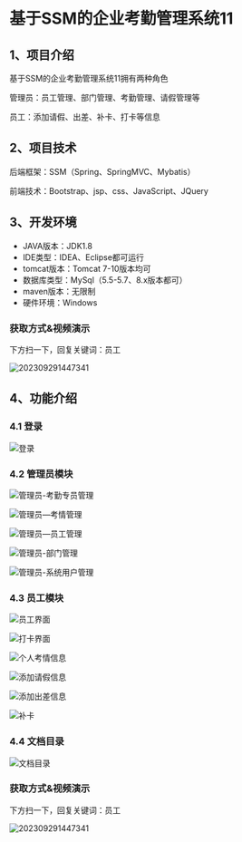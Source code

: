 # 基于SSM的企业考勤管理系统11



## 1、项目介绍

基于SSM的企业考勤管理系统11拥有两种角色

管理员：员工管理、部门管理、考勤管理、请假管理等

员工：添加请假、出差、补卡、打卡等信息


## 2、项目技术

后端框架：SSM（Spring、SpringMVC、Mybatis）

前端技术：Bootstrap、jsp、css、JavaScript、JQuery

## 3、开发环境

- JAVA版本：JDK1.8
- IDE类型：IDEA、Eclipse都可运行
- tomcat版本：Tomcat 7-10版本均可
- 数据库类型：MySql（5.5-5.7、8.x版本都可） 
- maven版本：无限制
- 硬件环境：Windows

### 获取方式&视频演示

下方扫一下，回复关键词：员工

![202309291447341](https://s2.loli.net/2023/10/09/4H5AFMoS61egzxb.png)


## 4、功能介绍

### 4.1 登录

![登录](https://s2.loli.net/2023/10/10/cjavBuZQ42InL1K.jpg)

### 4.2 管理员模块

![管理员-考勤专员管理](https://s2.loli.net/2023/10/10/GvSZkgYx9lMj6Lh.jpg)

![管理员—考情管理](https://s2.loli.net/2023/10/10/C46NQp3buXY9Hqe.png)

![管理员—员工管理](https://s2.loli.net/2023/10/10/ie7Asq85PjUdDyg.jpg)

![管理员-部门管理](https://s2.loli.net/2023/10/10/BYOWU3TV5awupiP.jpg)

![管理员-系统用户管理](https://s2.loli.net/2023/10/10/DyITROcjhk8pFMQ.jpg)

### 4.3 员工模块

![员工界面](https://s2.loli.net/2023/10/10/5JxhIumHV8dq4nZ.png)

![打卡界面](https://s2.loli.net/2023/10/10/VMe2rARsBq39odP.jpg)

![个人考情信息](https://s2.loli.net/2023/10/10/aMmgucLiSzEpNrd.png)

![添加请假信息](https://s2.loli.net/2023/10/10/uOUebwCFDgMZG7m.jpg)

![添加出差信息](https://s2.loli.net/2023/10/10/CMwnQ2vgSeTc9UL.jpg)

![补卡](https://s2.loli.net/2023/10/10/HeIBk8YZTSagKLF.jpg)


### 4.4 文档目录

![文档目录](https://s2.loli.net/2023/10/10/eF6w8smn9ojZTAf.jpg)

### 获取方式&视频演示

下方扫一下，回复关键词：员工

![202309291447341](https://s2.loli.net/2023/10/06/lxLMirNn2tyaIob.png)





